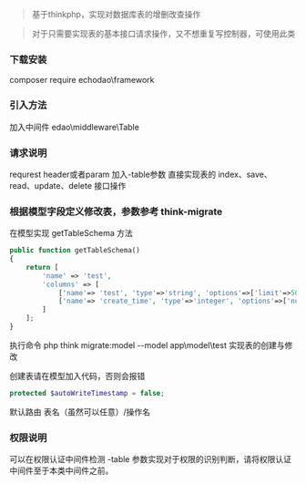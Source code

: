 > 基于thinkphp，实现对数据库表的增删改查操作

> 对于只需要实现表的基本接口请求操作，又不想重复写控制器，可使用此类

### 下载安装
composer require echodao\framework

### 引入方法
加入中间件 edao\middleware\Table

### 请求说明
requrest header或者param 加入-table参数 直接实现表的 index、save、read、update、delete 接口操作

### 根据模型字段定义修改表，参数参考 think-migrate
在模型实现 getTableSchema 方法

```php
public function getTableSchema()
{
    return [
        'name' => 'test',
        'columns' => [
            ['name'=> 'test', 'type'=>'string', 'options'=>['limit'=>50]],
            ['name'=> 'create_time', 'type'=>'integer', 'options'=>['null'=> true, 'comment'=>'添加时间']],
        ]
    ];
}
```

执行命令 php think migrate:model --model app\\model\\test 实现表的创建与修改

创建表请在模型加入代码，否则会报错
```php
protected $autoWriteTimestamp = false;
```

默认路由 表名（虽然可以任意）/操作名

### 权限说明
可以在权限认证中间件检测 -table 参数实现对于权限的识别判断，请将权限认证中间件至于本类中间件之前。